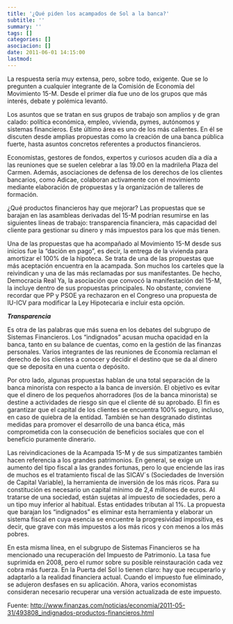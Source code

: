 ```yaml
---
title: '¿Qué piden los acampados de Sol a la banca?'
subtitle: ''
summary: ''
tags: []
categories: []
asociacion: []
date: 2011-06-01 14:15:00
lastmod:
---
```


La respuesta sería muy extensa, pero, sobre todo, exigente. Que se lo pregunten a cualquier integrante de la Comisión de Economía del Movimiento 15-M. Desde el primer día fue uno de los grupos que más interés, debate y polémica levantó.

Los asuntos que se tratan en sus grupos de trabajo son amplios y de gran calado: política económica, empleo, vivienda, pymes, autónomos y sistemas financieros. Este último área es uno de los más calientes. En él se discuten desde amplias propuestas como la creación de una banca pública fuerte, hasta asuntos concretos referentes a productos financieros.

Economistas, gestores de fondos, expertos y curiosos acuden día a día a las reuniones que se suelen celebrar a las 19.00 en la madrileña Plaza del Carmen. Además, asociaciones de defensa de los derechos de los clientes bancarios, como Adicae, colaboran activamente con el movimiento mediante elaboración de propuestas y la organización de talleres de formación.

¿Qué productos financieros hay que mejorar? Las propuestas que se barajan en las asambleas derivadas del 15-M podrían resumirse en las siguientes líneas de trabajo: transparencia financiera, más capacidad del cliente para gestionar su dinero y más impuestos para los que más tienen.

Una de las propuestas que ha acompañado al Movimiento 15-M desde sus inicios fue la “dación en pago”, es decir, la entrega de la vivienda para amortizar el 100% de la hipoteca. Se trata de una de las propuestas que más aceptación encuentra en la acampada. Son muchos los carteles que la reivindican y una de las más reclamadas por sus manifestantes. De hecho, Democracia Real Ya, la asociación que convocó la manifestación del 15-M, la incluye dentro de sus propuestas principales. No obstante, conviene recordar que PP y PSOE ya rechazaron en el Congreso una propuesta de IU-ICV para modificar la Ley Hipotecaria e incluir esta opción.


***Transparencia***


Es otra de las palabras que más suena en los debates del subgrupo de Sistemas Financieros. Los “indignados” acusan mucha opacidad en la banca, tanto en su balance de cuentas, como en la gestión de las finanzas personales. Varios integrantes de las reuniones de Economía reclaman el derecho de los clientes a conocer y decidir el destino que se da al dinero que se deposita en una cuenta o depósito.

Por otro lado, algunas propuestas hablan de una total separación de la banca minorista con respecto a la banca de inversión. El objetivo es evitar que el dinero de los pequeños ahorradores (los de la banca minorista) se destine a actividades de riesgo sin que el cliente dé su aprobado. El fin es garantizar que el capital de los clientes se encuentra 100% seguro, incluso, en caso de quiebra de la entidad. También se han desgranado distintas medidas para promover el desarrollo de una banca ética, más comprometida con la consecución de beneficios sociales que con el beneficio puramente dinerario.

Las reivindicaciones de la Acampada 15-M y de sus simpatizantes también hacen referencia a los grandes patrimonios. En general, se exige un aumento del tipo fiscal a las grandes fortunas, pero lo que enciende las iras de muchos es el tratamiento fiscal de las SICAV´s (Sociedades de Inversión de Capital Variable), la herramienta de inversión de los más ricos. Para su constitución es necesario un capital mínimo de 2,4 millones de euros. Al tratarse de una sociedad, están sujetas al impuesto de sociedades, pero a un tipo muy inferior al habitual. Estas entidades tributan al 1%. La propuesta que barajan los “indignados” es eliminar esta herramienta y elaborar un sistema fiscal en cuya esencia se encuentre la progresividad impositiva, es decir, que grave con más impuestos a los más ricos y con menos a los más pobres.

En esta misma línea, en el subgrupo de Sistemas Financieros se ha mencionado una recuperación del Impuesto de Patrimonio. La tasa fue suprimida en 2008, pero el rumor sobre su posible reinstauración cada vez cobra más fuerza. En la Puerta del Sol lo tienen claro: hay que recuperarlo y adaptarlo a la realidad financiera actual. Cuando el impuesto fue eliminado, se adujeron desfases en su aplicación. Ahora, varios economistas consideran necesario recuperar una versión actualizada de este impuesto.

Fuente: http://www.finanzas.com/noticias/economia/2011-05-31/493808_indignados-productos-financieros.html